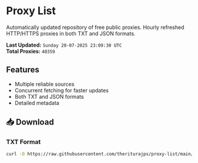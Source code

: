 # Proxy List

Automatically updated repository of free public proxies. Hourly refreshed HTTP/HTTPS proxies in both TXT and JSON formats.

**Last Updated:** `Sunday 20-07-2025 23:09:30 UTC`  
**Total Proxies:** `40359`

## Features
- Multiple reliable sources
- Concurrent fetching for faster updates
- Both TXT and JSON formats
- Detailed metadata

## 📥 Download

### TXT Format
```bash
curl -O https://raw.githubusercontent.com/theriturajps/proxy-list/main/proxies.txt